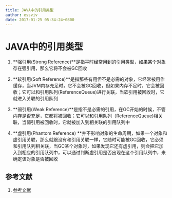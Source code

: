 ```yaml
---
title: JAVA中的引用类型
author: essviv
date: 2017-01-25 05:34:24+0800
---
```


# JAVA中的引用类型

1. **强引用(Strong Reference)**是指平时经常用到的引用类型，如果某个对象存在强引用，那么它将不会被GC回收

2. **软引用(Soft Reference)**是指那些有用但不是必需的对象，它经常被用作缓存，当JVM内存充足时，它不会被GC回收，但如果内存不足时，它会被回收；它可以和引用队列(ReferenceQueue)进行关联，当软引用被回收时，它就进入关联的引用队列

3. **弱引用(Weak Reference)**是指不是必需的引用，在GC开始的时候，不管内存是否充足，它都将被回收；它可以和引用队列（ReferenceQueue)相关联，当弱引用被回收时，它就被加入到相关联的引用队列中

4. **虚引用(Phantom Reference) **并不影响对象的生命周期，如果一个对象和虚引用关联，那么就跟没有和引用关联一样，它随时可能被GC回收，它必须和引用队列相关联，当GC某个对象时，如果发现它还有虚引用，则会把它加入到相应的引用队列中，可以通过判断虚引用是否出现在这个引用队列中，来确定该对象是否被回收

## 参考文献

1. [参考文献](https://community.oracle.com/blogs/enicholas/2006/05/04/understanding-weak-references)
